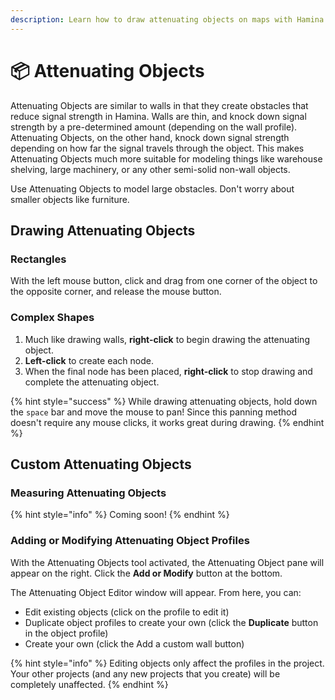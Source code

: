 ```yaml
---
description: Learn how to draw attenuating objects on maps with Hamina Network Planner.
---
```


# 📦 Attenuating Objects

Attenuating Objects are similar to walls in that they create obstacles that reduce signal strength in Hamina. Walls are thin, and knock down signal strength by a pre-determined amount (depending on the wall profile). Attenuating Objects, on the other hand, knock down signal strength depending on how far the signal travels through the object. This makes Attenuating Objects much more suitable for modeling things like warehouse shelving, large machinery, or any other semi-solid non-wall objects.

Use Attenuating Objects to model large obstacles. Don't worry about smaller objects like furniture.

## Drawing Attenuating Objects

### Rectangles

With the left mouse button, click and drag from one corner of the object to the opposite corner, and release the mouse button.

### Complex Shapes

1. Much like drawing walls, **right-click** to begin drawing the attenuating object.
2. **Left-click** to create each node.
3. When the final node has been placed, **right-click** to stop drawing and complete the attenuating object.

{% hint style="success" %}
While drawing attenuating objects, hold down the `space` bar and move the mouse to pan! Since this panning method doesn't require any mouse clicks, it works great during drawing.
{% endhint %}

## Custom Attenuating Objects

### Measuring Attenuating Objects

{% hint style="info" %}
Coming soon!
{% endhint %}

### Adding or Modifying Attenuating Object Profiles

With the Attenuating Objects tool activated, the Attenuating Object pane will appear on the right. Click the **Add or Modify** button at the bottom.

The Attenuating Object Editor window will appear. From here, you can:

* Edit existing objects (click on the profile to edit it)
* Duplicate object profiles to create your own (click the **Duplicate** button in the object profile)
* Create your own (click the Add a custom wall button)

{% hint style="info" %}
Editing objects only affect the profiles in the project. Your other projects (and any new projects that you create) will be completely unaffected.
{% endhint %}
